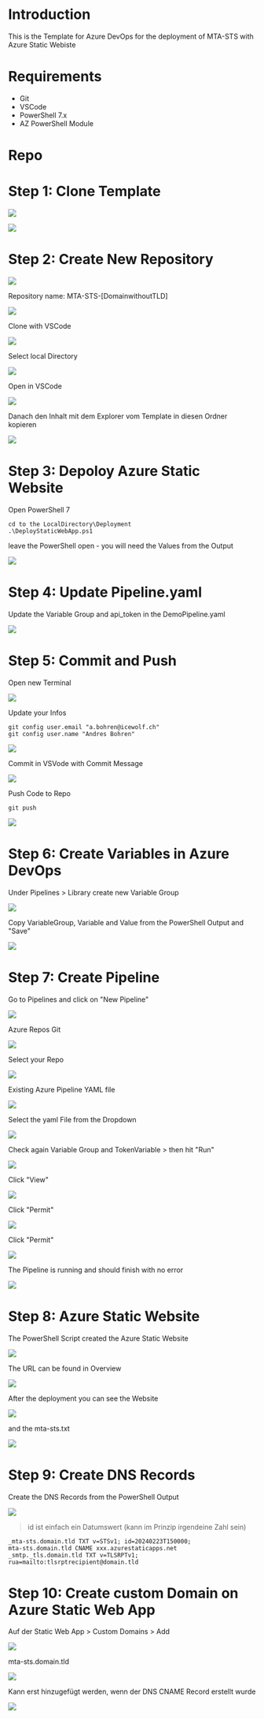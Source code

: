 # Introduction 
This is the Template for Azure DevOps for the deployment of MTA-STS with Azure Static Webiste

# Requirements
- Git
- VSCode
- PowerShell 7.x
- AZ PowerShell Module

# Repo

# Step 1: Clone Template

![](docs/MTA-STS_setup_01.jpg)

![](docs/MTA-STS_setup_02.jpg)

# Step 2: Create New Repository

![](docs/MTA-STS_setup_03.jpg)

Repository name: MTA-STS-[DomainwithoutTLD]

![](docs/MTA-STS_setup_04.jpg)

Clone with VSCode

![](docs/MTA-STS_setup_05.jpg)

Select local Directory

![](docs/MTA-STS_setup_06.jpg)

Open in VSCode 

![](docs/MTA-STS_setup_07.jpg)


Danach den Inhalt mit dem Explorer vom Template in diesen Ordner kopieren

![](docs/MTA-STS_setup_08.jpg)

# Step 3: Depoloy Azure Static Website

Open PowerShell 7

```pwsh
cd to the LocalDirectory\Deployment
.\DeployStaticWebApp.ps1
```

leave the PowerShell open - you will need the Values from the Output

![](docs/MTA-STS_setup_09.jpg)

# Step 4: Update Pipeline.yaml

Update the Variable Group and api_token in the DemoPipeline.yaml

![](docs/MTA-STS_setup_10.jpg)

# Step 5: Commit and Push

Open new Terminal

![](docs/MTA-STS_setup_11.jpg)

Update your Infos

```
git config user.email "a.bohren@icewolf.ch"
git config user.name "Andres Bohren"
```

![](docs/MTA-STS_setup_12.jpg)

Commit in VSVode with Commit Message

![](docs/MTA-STS_setup_13.jpg)

Push Code to Repo

```pwsh
git push
```
![](docs/MTA-STS_setup_14.jpg)

# Step 6: Create Variables in Azure DevOps

Under Pipelines > Library create new Variable Group

![](docs/MTA-STS_setup_15.jpg)

Copy VariableGroup, Variable and Value from the PowerShell Output and "Save"

![](docs/MTA-STS_setup_16.jpg)

# Step 7: Create Pipeline

Go to Pipelines and click on "New Pipeline"

![](docs/MTA-STS_setup_17.jpg)

Azure Repos Git

![](docs/MTA-STS_setup_18.jpg)

Select your Repo

![](docs/MTA-STS_setup_19.jpg)

Existing Azure Pipeline YAML file

![](docs/MTA-STS_setup_20.jpg)

Select the yaml File from the Dropdown

![](docs/MTA-STS_setup_21.jpg)

Check again Variable Group and TokenVariable > then hit "Run"

![](docs/MTA-STS_setup_22.jpg)

Click "View"

![](docs/MTA-STS_setup_23.jpg)

Click "Permit"

![](docs/MTA-STS_setup_24.jpg)

Click "Permit"

![](docs/MTA-STS_setup_25.jpg)

The Pipeline is running and should finish with no error

![](docs/MTA-STS_setup_26.jpg)

# Step 8: Azure Static Website

The PowerShell Script created the Azure Static Website

![](docs/MTA-STS_setup_27.jpg)

The URL can be found in Overview

![](docs/MTA-STS_setup_28.jpg)

After the deployment you can see the Website

![](docs/MTA-STS_setup_29.jpg)

and the mta-sts.txt

![](docs/MTA-STS_setup_30.jpg)

# Step 9: Create DNS Records

Create the DNS Records from the PowerShell Output 

![](docs/MTA-STS_setup_09.jpg)

>id ist einfach ein Datumswert (kann im Prinzip irgendeine Zahl sein)

```
_mta-sts.domain.tld TXT v=STSv1; id=20240223T150000;
mta-sts.domain.tld CNAME xxx.azurestaticapps.net
_smtp._tls.domain.tld TXT v=TLSRPTv1; rua=mailto:tlsrptrecipient@domain.tld
```

# Step 10: Create custom Domain on Azure Static Web App

Auf der Static Web App > Custom Domains > Add 

![](docs/MTA-STS_setup_31.jpg)

mta-sts.domain.tld

![](docs/MTA-STS_setup_32.jpg)

Kann erst hinzugefügt werden, wenn der DNS CNAME Record erstellt wurde

![](docs/MTA-STS_setup_33.jpg)